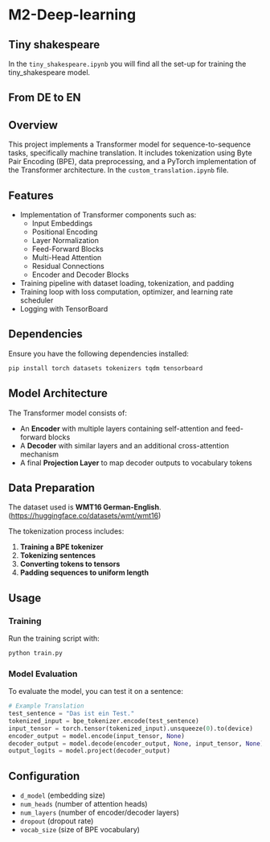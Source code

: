 # M2-Deep-learning

## Tiny shakespeare

In the `tiny_shakespeare.ipynb` you will find all the set-up for training the tiny_shakespeare model.

## From DE to EN

## Overview
This project implements a Transformer model for sequence-to-sequence tasks, specifically machine translation. It includes tokenization using Byte Pair Encoding (BPE), data preprocessing, and a PyTorch implementation of the Transformer architecture.
In the `custom_translation.ipynb` file.
## Features
- Implementation of Transformer components such as:
  - Input Embeddings
  - Positional Encoding
  - Layer Normalization
  - Feed-Forward Blocks
  - Multi-Head Attention
  - Residual Connections
  - Encoder and Decoder Blocks
- Training pipeline with dataset loading, tokenization, and padding
- Training loop with loss computation, optimizer, and learning rate scheduler
- Logging with TensorBoard

## Dependencies
Ensure you have the following dependencies installed:

```bash
pip install torch datasets tokenizers tqdm tensorboard
```

## Model Architecture
The Transformer model consists of:
- An **Encoder** with multiple layers containing self-attention and feed-forward blocks
- A **Decoder** with similar layers and an additional cross-attention mechanism
- A final **Projection Layer** to map decoder outputs to vocabulary tokens

## Data Preparation
The dataset used is **WMT16 German-English**. (https://huggingface.co/datasets/wmt/wmt16)

The tokenization process includes:
1. **Training a BPE tokenizer**
2. **Tokenizing sentences**
3. **Converting tokens to tensors**
4. **Padding sequences to uniform length**

## Usage
### Training
Run the training script with:

```bash
python train.py
```

### Model Evaluation
To evaluate the model, you can test it on a sentence:

```python
# Example Translation
test_sentence = "Das ist ein Test."
tokenized_input = bpe_tokenizer.encode(test_sentence)
input_tensor = torch.tensor(tokenized_input).unsqueeze(0).to(device)
encoder_output = model.encode(input_tensor, None)
decoder_output = model.decode(encoder_output, None, input_tensor, None)
output_logits = model.project(decoder_output)
```

## Configuration
- `d_model` (embedding size)
- `num_heads` (number of attention heads)
- `num_layers` (number of encoder/decoder layers)
- `dropout` (dropout rate)
- `vocab_size` (size of BPE vocabulary)

